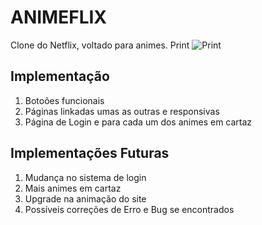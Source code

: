 # ANIMEFLIX
  Clone do Netflix, voltado para animes.
   Print
![Print](![image](https://user-images.githubusercontent.com/81449890/166065531-b4fe4a17-28df-420c-988a-2ccf9ed2b44c.png)
)

## Implementação
1. Botoões funcionais
2. Páginas linkadas umas as outras e responsivas
3. Página de Login e para cada um dos animes em cartaz


## Implementações Futuras
1. Mudança no sistema de login
2. Mais animes em cartaz
3. Upgrade na animação do site
4. Possíveis correções de Erro e Bug se encontrados
